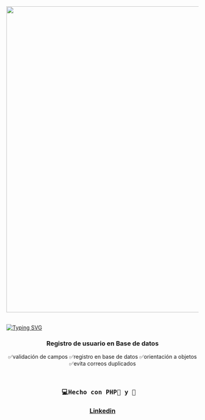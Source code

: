 <div id="header" align="center">
   <img src="cardsVideo.gif" width="800"/>
</div>
<br>

<a href="https://git.io/typing-svg"><img src="https://readme-typing-svg.demolab.com?font=Fira+Code&weight=600&size=30&duration=4000&pause=500&color=F75EAC&width=435&lines=%F0%9F%92%BBRegistro,+de+usuario+bbdd" alt="Typing SVG" /></a>


<div id="badge" align="center">

    
<div/> 

### Registro de usuario en Base de datos
✅validación de campos
✅registro en base de datos
✅orientación a objetos
✅evita correos duplicados


</br>

  <h3  align="center">
    <pre>💻Hecho con PHP🐘 y 💝  </pre> 
  <h3/>

  <a href="https://www.linkedin.com/in/emmily-santos-a6851327b?utm_source=share&utm_campaign=share_via&utm_content=profile&utm_medium=android_app">Linkedin</a>
